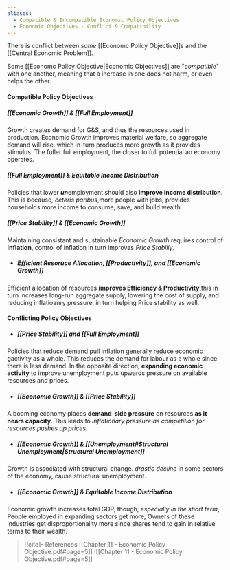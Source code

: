 ```yaml
---
aliases:
  - Compatible & Incompatible Economic Policy Objectives
  - Economic Objectives - Conflict & Compatibility
---
```

There is conflict between *some* [[Economc Policy Objective]]s and the [[Central Economic Problem]].

Some [[Economc Policy Objective|Economic Objectives]] are "*compatible*" with one another, meaning that a increase in one does not harm, or even helps the other.

#### Compatible Policy Objectives
##### *[[Economic Growth]]* & *[[Full Employment]]*
Growth creates demand for G&S, and thus the resources  used in production. Economic Growth improves material welfare, so aggregate demand will rise. which in-turn produces more growth as it provides stimulus. The fuller full employment, the closer to full potential an economy operates.
##### *[[Full Employment]]* & *Equitable Income Distribution*
Policies that lower ***un***employment should also **improve income distribution**.
This is because, *ceteris paribus*,more people with jobs, provides households more income to consume, save, and build wealth.
##### [[Price Stability]] & [[Economic Growth]]
Maintaining consistant and sustainable *Economic Growth* requires control of **Inflation**, control of inflation in turn improves *Price Stabiliy*.
- ##### Efficient Resoruce Allocation, [[Productivity]], and [[Economic Growth]]
Efficient allocation of resources **improves Efficiency & Productivity**,this in turn increases long-run aggregate supply, lowering the cost of supply, and reducing inflatioanry pressure, in turn helping Price stability as well.

#### Conflicting Policy Objectives
- ##### [[Price Stability]] and [[Full Employment]]
Policies that reduce demand pull inflation generally reduce economic gactivity as a whole. This reduces the demand for labour as a whole since there is less demand.
In the opposite direction, **expanding economic activity** to improve unemployment puts upwards pressure on available resources and prices.
- ##### [[Economic Growth]] & [[Price Stability]]
A booming economy places **demand-side pressure** on resources **as it nears capacity**.
This leads to *inflationary pressure as competition for resources pushes up prices*.
- ##### [[Economic Growth]] & [[Unemployment#Structural Unemployment|Structural Unemployment]]
Growth is associated with structural change. 
*drastic decline* in some sectors of the economy, cause structural unemployment.
- ##### [[Economic Growth]] & ***Equitable Income Distribution***
Economic growth increases total GDP, though, *especially in the short term*, People employed in expanding sectors get more,
Owners of these industries get disproportionality more since shares tend to gain in relative terms to their wealth.







>[!cite]- References
>[[Chapter 11 - Economic Policy Objective.pdf#page=5]]
>![[Chapter 11 - Economic Policy Objective.pdf#page=5]]